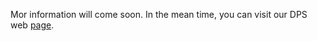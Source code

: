 Mor information will come soon. In the mean time, you can visit our DPS web [page](http://dps.uibk.ac.at/current-theses/).